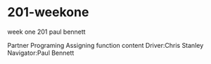 # 201-weekone
week one 201 paul bennett

Partner Programing
Assigning function content
Driver:Chris Stanley
Navigator:Paul Bennett